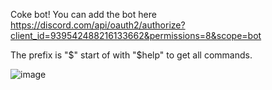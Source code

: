 Coke bot!
You can add the bot here 
https://discord.com/api/oauth2/authorize?client_id=939542488216133662&permissions=8&scope=bot

The prefix is "$"
start of with "$help" to get all commands.

![image](https://user-images.githubusercontent.com/81345344/161480142-fb701c0f-4831-487f-a597-144f25e6bac9.png)
